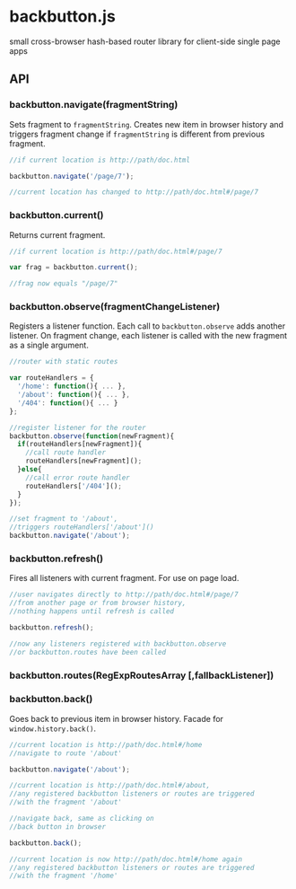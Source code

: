 # backbutton.js
small cross-browser hash-based router library for client-side single page apps

## API

### backbutton.navigate(fragmentString)

Sets fragment to `fragmentString`. Creates new item in browser history and triggers fragment change if `fragmentString` is different from previous fragment.

```javascript
//if current location is http://path/doc.html

backbutton.navigate('/page/7');

//current location has changed to http://path/doc.html#/page/7
```

### backbutton.current()

Returns current fragment.

```javascript
//if current location is http://path/doc.html#/page/7

var frag = backbutton.current();

//frag now equals "/page/7"
```

### backbutton.observe(fragmentChangeListener)

Registers a listener function. Each call to `backbutton.observe` adds another listener. On fragment change, each listener is called with the new fragment as a single argument.

```javascript
//router with static routes

var routeHandlers = {
  '/home': function(){ ... },
  '/about': function(){ ... },
  '/404': function(){ ... }
};

//register listener for the router
backbutton.observe(function(newFragment){
  if(routeHandlers[newFragment]){
    //call route handler
    routeHandlers[newFragment]();
  }else{
    //call error route handler
    routeHandlers['/404']();
  }
});

//set fragment to '/about', 
//triggers routeHandlers['/about']()
backbutton.navigate('/about');

```

### backbutton.refresh()

Fires all listeners with current fragment. For use on page load.

```javascript
//user navigates directly to http://path/doc.html#/page/7
//from another page or from browser history,
//nothing happens until refresh is called

backbutton.refresh();

//now any listeners registered with backbutton.observe
//or backbutton.routes have been called
```

### backbutton.routes(RegExpRoutesArray [,fallbackListener])

### backbutton.back()

Goes back to previous item in browser history. Facade for `window.history.back()`.

```javascript
//current location is http://path/doc.html#/home
//navigate to route '/about'

backbutton.navigate('/about');

//current location is http://path/doc.html#/about,
//any registered backbutton listeners or routes are triggered
//with the fragment '/about'

//navigate back, same as clicking on
//back button in browser

backbutton.back();

//current location is now http://path/doc.html#/home again
//any registered backbutton listeners or routes are triggered
//with the fragment '/home'
```

